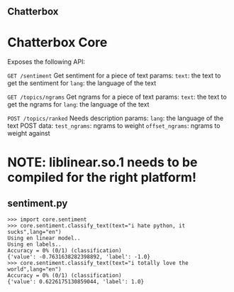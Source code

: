 ## Chatterbox ##

# Chatterbox Core #

Exposes the following API:

`GET /sentiment`
Get sentiment for a piece of text
params:
`text`: the text to get the sentiment for
`lang`: the language of the text

`GET /topics/ngrams`
Get ngrams for a piece of text
params:
`text`: the text to get the ngrams for
`lang`: the language of the text

`POST /topics/ranked`
Needs description
params:
`lang`: the language of the text
POST data:
`test_ngrams`: ngrams to weight
`offset_ngrams`: ngrams to weight against

# NOTE: liblinear.so.1 needs to be compiled for the right platform! #

## sentiment.py ##
	>>> import core.sentiment
	>>> core.sentiment.classify_text(text="i hate python, it sucks",lang="en")
	Using en linear model..
	Using en labels..
	Accuracy = 0% (0/1) (classification)
	{'value': -0.7631638282398892, 'label': -1.0}
	>>> core.sentiment.classify_text(text="i totally love the world",lang="en")
	Accuracy = 0% (0/1) (classification)
	{'value': 0.6226175130859044, 'label': 1.0}